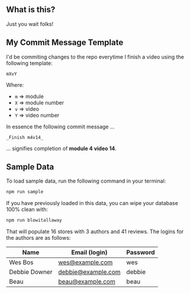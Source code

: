 ## What is this?

Just you wait folks!

## My Commit Message Template

I'd be commiting changes to the repo everytime I finish a video using the following template:

`mXvY`

Where:

* `m` => module
* `X` => module number
* `v` => video
* `Y` => video number

In essence the following commit message ...

`_Finish m4v14_`

... signifies completion of **module 4 video 14**.

## Sample Data

To load sample data, run the following command in your terminal:

```bash
npm run sample
```

If you have previously loaded in this data, you can wipe your database 100% clean with:

```bash
npm run blowitallaway
```

That will populate 16 stores with 3 authors and 41 reviews. The logins for the authors are as follows:

|Name|Email (login)|Password|
|---|---|---|
|Wes Bos|wes@example.com|wes|
|Debbie Downer|debbie@example.com|debbie|
|Beau|beau@example.com|beau|

